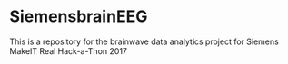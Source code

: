 # SiemensbrainEEG
This is a repository for the brainwave data analytics project for Siemens MakeIT Real Hack-a-Thon 2017
